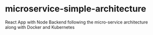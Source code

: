# microservice-simple-architecture
React App with Node Backend following the micro-service architecture along with Docker and Kubernetes
